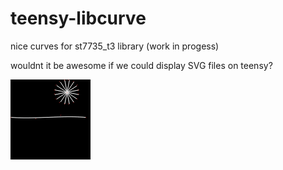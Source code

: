 # teensy-libcurve
nice curves for st7735_t3 library (work in progess)

wouldnt it be awesome if we could display SVG files on teensy? 

![curves](docs/curves.gif)
